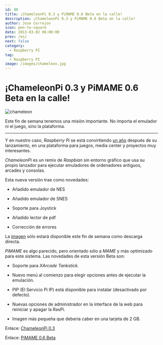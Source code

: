 ```yaml
---
id: 88
title: ¡ChameleonPi 0.3 y PiMAME 0.6 Beta en la calle!
description: ¡ChameleonPi 0.3 y PiMAME 0.6 Beta en la calle!
author: Jose Cerrejon
icon: pen-to-square
date: 2013-03-02 06:00:00
prev: /es/
next: false
category:
  - Raspberry PI
tag:
  - Raspberry PI
image: /images/chameleon.jpg
---
```


# ¡ChameleonPi 0.3 y PiMAME 0.6 Beta en la calle!

![chameleon](/images/chameleon.jpg)

Este fin de semana tenemos una misión importante. No importa el emulador ni el juego, sino la plataforma.

- - -
Y en nuestro caso, *Raspberry Pi* se está convirtiendo [un año](http://www.raspberrypi.org/archives/3375) después de su lanzamiento, en una plataforma para juegos, media center y proyectos muy interesantes.

*ChameleonPi* es un remix de *Raspbian* sin entorno gráfico que usa su propio lanzador para ejecutar emuladores de ordenadores antiguos, arcades y consolas.

Esta nueva versión trae como novedades:

* Añadido emulador de NES

* Añadido emulador de SNES

* Soporte para Joystick

* Añadido lector de pdf

* Corrección de errores

La [imagen](http://chameleon.enging.com/chameleon.v03.img.bz2) sólo estará disponible este fin de semana como descarga directa.

*PiMAME* es algo parecido, pero orientado sólo a *MAME* y más optimizado para este sistema. Las novedades de esta versión Beta son:

* Soporte para *XArcade Tankstick.*

* Nuevo menú al comienzo para elegir opciones antes de ejecutar la emulación.

* PIP (El Servicio Pi IP) está disponible para instalar (desactivado por defecto).

* Nuevas opciones de administrador en la interface de la web para reiniciar y apagar la RasPi.
 
* Imagen más pequeña que debería caber en una tarjeta de 2 GB.

Enlace: [ChameleonPi 0.3](http://chameleon.enging.com/?q=node/68)

Enlace: [PiMAME 0.6 Beta](http://blog.sheasilverman.com/pimame-raspberry-pi-os-download/)